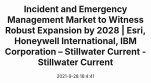 ---
"title": "Incident and Emergency Management Market to Witness Robust Expansion by 2028 | Esri, Honeywell International, IBM Corporation – Stillwater Current - Stillwater Current"
"date": "2021-9-28 16:4:41"
"feed_name": "GOOGLENEWSINDUSTRIAL"
"feed_website": "https://news.google.com/search?q=industrial%2Bincident&hl=en-US&gl=US&ceid=US:en"
"feed_rss": "https://news.google.com/rss/search?q=industrial%2Bincident&hl=en-US&gl=US&ceid=US:en"
"link": "https://www.stillwatercurrent.com/incident-and-emergency-management-market-to-witness-robust-expansion-by-2028-esri-honeywell-international-ibm-corporation/"
"source": "{'href': 'https://www.stillwatercurrent.com', 'title': 'Stillwater Current'}"
"file": "_posts/2021-1-1-5ea42bc3d05c15e885c87b93609a47cc8057c121.md"
"accident": "0"
"drilling": "0"
"dead": "0"
"injured": "0"
"arrested": "0"
"where": "unknown site"
"place": "unknown place"
---